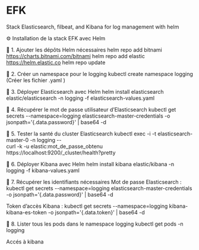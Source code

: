 # EFK
Stack Elasticsearch, filbeat, and Kibana for log management with helm

⚙️ Installation de la stack EFK avec Helm

🧩 1. Ajouter les dépôts Helm nécessaires
helm repo add bitnami https://charts.bitnami.com/bitnami
helm repo add elastic https://helm.elastic.co
helm repo update


🧱 2. Créer un namespace pour le logging
kubectl create namespace logging
(Créer les fichier .yaml )

🧠 3. Déployer Elasticsearch avec Helm
helm install elasticsearch elastic/elasticsearch -n logging -f elasticsearch-values.yaml

🔐 4. Récupérer le mot de passe utilisateur d’Elasticsearch
kubectl get secrets --namespace=logging elasticsearch-master-credentials -o jsonpath='{.data.password}' | base64 -d

🧪 5. Tester la santé du cluster Elasticsearch
kubectl exec -i -t elasticsearch-master-0 -n logging -- \
curl -k -u elastic:mot_de_passe_obtenu https://localhost:9200/_cluster/health?pretty


💠 6. Déployer Kibana avec Helm
helm install kibana elastic/kibana -n logging -f kibana-values.yaml

🔑 7. Récupérer les identifiants nécessaires
Mot de passe Elasticsearch :
kubectl get secrets --namespace=logging elasticsearch-master-credentials -o jsonpath='{.data.password}' | base64 -d

Token d’accès Kibana :
kubectl get secrets --namespace=logging kibana-kibana-es-token -o jsonpath='{.data.token}' | base64 -d

🧾 8. Lister tous les pods dans le namespace logging
kubectl get pods -n logging

Accés à kibana 





